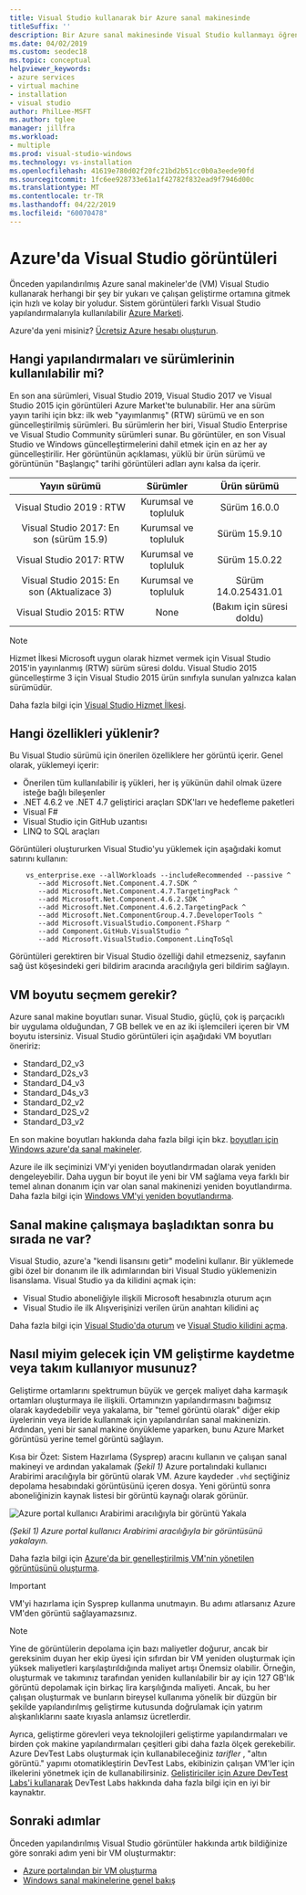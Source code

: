 ```yaml
---
title: Visual Studio kullanarak bir Azure sanal makinesinde
titleSuffix: ''
description: Bir Azure sanal makinesinde Visual Studio kullanmayı öğrenin
ms.date: 04/02/2019
ms.custom: seodec18
ms.topic: conceptual
helpviewer_keywords:
- azure services
- virtual machine
- installation
- visual studio
author: PhilLee-MSFT
ms.author: tglee
manager: jillfra
ms.workload:
- multiple
ms.prod: visual-studio-windows
ms.technology: vs-installation
ms.openlocfilehash: 41619e780d02f20fc21bd2b51cc0b0a3eede90fd
ms.sourcegitcommit: 1fc6ee928733e61a1f42782f832ead9f7946d00c
ms.translationtype: MT
ms.contentlocale: tr-TR
ms.lasthandoff: 04/22/2019
ms.locfileid: "60070478"
---
```

# <a id="top"> </a> Azure'da Visual Studio görüntüleri

Önceden yapılandırılmış Azure sanal makineler'de (VM) Visual Studio kullanarak herhangi bir şey bir yukarı ve çalışan geliştirme ortamına gitmek için hızlı ve kolay bir yoludur. Sistem görüntüleri farklı Visual Studio yapılandırmalarıyla kullanılabilir [Azure Marketi](https://azuremarketplace.microsoft.com/marketplace/apps?search=%22visual%20studio%202017%22&page=1).

Azure'da yeni misiniz? [Ücretsiz Azure hesabı oluşturun](https://azure.microsoft.com/free).

## <a name="what-configurations-and-versions-are-available"></a>Hangi yapılandırmaları ve sürümlerinin kullanılabilir mi?

En son ana sürümleri, Visual Studio 2019, Visual Studio 2017 ve Visual Studio 2015 için görüntüleri Azure Market'te bulunabilir.  Her ana sürüm yayın tarihi için bkz: ilk web "yayımlanmış" (RTW) sürümü ve en son güncelleştirilmiş sürümleri.  Bu sürümlerin her biri, Visual Studio Enterprise ve Visual Studio Community sürümleri sunar.  Bu görüntüler, en son Visual Studio ve Windows güncelleştirmelerini dahil etmek için en az her ay güncelleştirilir.  Her görüntünün açıklaması, yüklü bir ürün sürümü ve görüntünün "Başlangıç" tarihi görüntüleri adları aynı kalsa da içerir.

| Yayın sürümü                                              | Sürümler                     |     Ürün sürümü      |
|:------------------------------------------------------------:|:----------------------------:|:------------------------:|
|       Visual Studio 2019 : RTW                                |    Kurumsal ve topluluk     |      Sürüm 16.0.0      |
| Visual Studio 2017: En son (sürüm 15.9)                    |    Kurumsal ve topluluk     |      Sürüm 15.9.10     |
|         Visual Studio 2017: RTW                              |    Kurumsal ve topluluk     |      Sürüm 15.0.22     |
|   Visual Studio 2015: En son (Aktualizace 3)                      |    Kurumsal ve topluluk     |  Sürüm 14.0.25431.01   |
|         Visual Studio 2015: RTW                              |             None             | (Bakım için süresi doldu)  |

> [!NOTE]
> Hizmet İlkesi Microsoft uygun olarak hizmet vermek için Visual Studio 2015'in yayınlanmış (RTW) sürüm süresi doldu. Visual Studio 2015 güncelleştirme 3 için Visual Studio 2015 ürün sınıfıyla sunulan yalnızca kalan sürümüdür.

Daha fazla bilgi için [Visual Studio Hizmet İlkesi](/visualstudio/productinfo/vs-servicing-vs).

## <a name="what-features-are-installed"></a>Hangi özellikleri yüklenir?

Bu Visual Studio sürümü için önerilen özelliklere her görüntü içerir. Genel olarak, yüklemeyi içerir:

* Önerilen tüm kullanılabilir iş yükleri, her iş yükünün dahil olmak üzere isteğe bağlı bileşenler
* .NET 4.6.2 ve .NET 4.7 geliştirici araçları SDK'ları ve hedefleme paketleri
* Visual F#
* Visual Studio için GitHub uzantısı
* LINQ to SQL araçları

Görüntüleri oluştururken Visual Studio'yu yüklemek için aşağıdaki komut satırını kullanın:

```shell
    vs_enterprise.exe --allWorkloads --includeRecommended --passive ^
       --add Microsoft.Net.Component.4.7.SDK ^
       --add Microsoft.Net.Component.4.7.TargetingPack ^
       --add Microsoft.Net.Component.4.6.2.SDK ^
       --add Microsoft.Net.Component.4.6.2.TargetingPack ^
       --add Microsoft.Net.ComponentGroup.4.7.DeveloperTools ^
       --add Microsoft.VisualStudio.Component.FSharp ^
       --add Component.GitHub.VisualStudio ^
       --add Microsoft.VisualStudio.Component.LinqToSql
```

Görüntüleri gerektiren bir Visual Studio özelliği dahil etmezseniz, sayfanın sağ üst köşesindeki geri bildirim aracında aracılığıyla geri bildirim sağlayın.

## <a name="what-size-vm-should-i-choose"></a>VM boyutu seçmem gerekir?

Azure sanal makine boyutları sunar. Visual Studio, güçlü, çok iş parçacıklı bir uygulama olduğundan, 7 GB bellek ve en az iki işlemcileri içeren bir VM boyutu istersiniz. Visual Studio görüntüleri için aşağıdaki VM boyutları öneririz:

* Standard_D2_v3
* Standard_D2s_v3
* Standard_D4_v3
* Standard_D4s_v3
* Standard_D2_v2
* Standard_D2S_v2
* Standard_D3_v2

En son makine boyutları hakkında daha fazla bilgi için bkz. [boyutları için Windows azure'da sanal makineler](/azure/virtual-machines/windows/sizes).

Azure ile ilk seçiminizi VM'yi yeniden boyutlandırmadan olarak yeniden dengeleyebilir. Daha uygun bir boyut ile yeni bir VM sağlama veya farklı bir temel alınan donanım için var olan sanal makinenizi yeniden boyutlandırma. Daha fazla bilgi için [Windows VM'yi yeniden boyutlandırma](/azure/virtual-machines/windows/resize-vm).

## <a name="after-the-vm-is-running-whats-next"></a>Sanal makine çalışmaya başladıktan sonra bu sırada ne var?

Visual Studio, azure'a "kendi lisansını getir" modelini kullanır. Bir yüklemede gibi özel bir donanım ile ilk adımlarından biri Visual Studio yüklemenizin lisanslama. Visual Studio ya da kilidini açmak için:
- Visual Studio aboneliğiyle ilişkili Microsoft hesabınızla oturum açın
- Visual Studio ile ilk Alışverişinizi verilen ürün anahtarı kilidini aç

Daha fazla bilgi için [Visual Studio'da oturum](../ide/signing-in-to-visual-studio.md) ve [Visual Studio kilidini açma](../ide/how-to-unlock-visual-studio.md).

## <a name="how-do-i-save-the-development-vm-for-future-or-team-use"></a>Nasıl miyim gelecek için VM geliştirme kaydetme veya takım kullanıyor musunuz?

Geliştirme ortamlarını spektrumun büyük ve gerçek maliyet daha karmaşık ortamları oluşturmaya ile ilişkili. Ortamınızın yapılandırmasını bağımsız olarak kaydedebilir veya yakalama, bir "temel görüntü olarak" diğer ekip üyelerinin veya ileride kullanmak için yapılandırılan sanal makinenizin. Ardından, yeni bir sanal makine önyükleme yaparken, bunu Azure Market görüntüsü yerine temel görüntü sağlayın.

Kısa bir Özet: Sistem Hazırlama (Sysprep) aracını kullanın ve çalışan sanal makineyi ve ardından yakalamak *(Şekil 1)* Azure portalındaki kullanıcı Arabirimi aracılığıyla bir görüntü olarak VM. Azure kaydeder `.vhd` seçtiğiniz depolama hesabındaki görüntüsünü içeren dosya. Yeni görüntü sonra aboneliğinizin kaynak listesi bir görüntü kaynağı olarak görünür.

![Azure portal kullanıcı Arabirimi aracılığıyla bir görüntü Yakala](media/capture-vm.png)

*(Şekil 1) Azure portal kullanıcı Arabirimi aracılığıyla bir görüntüsünü yakalayın.*

Daha fazla bilgi için [Azure'da bir genelleştirilmiş VM'nin yönetilen görüntüsünü oluşturma](/azure/virtual-machines/windows/capture-image-resource).

> [!IMPORTANT]
> VM'yi hazırlama için Sysprep kullanma unutmayın. Bu adımı atlarsanız Azure VM'den görüntü sağlayamazsınız.

> [!NOTE]
> Yine de görüntülerin depolama için bazı maliyetler doğurur, ancak bir gereksinim duyan her ekip üyesi için sıfırdan bir VM yeniden oluşturmak için yüksek maliyetleri karşılaştırıldığında maliyet artışı Önemsiz olabilir. Örneğin, oluşturmak ve takımınız tarafından yeniden kullanılabilir bir ay için 127 GB'lık görüntü depolamak için birkaç lira karşılığında maliyeti. Ancak, bu her çalışan oluşturmak ve bunların bireysel kullanıma yönelik bir düzgün bir şekilde yapılandırılmış geliştirme kutusunda doğrulamak için yatırım alışkanlıklarını saate kıyasla anlamsız ücretlerdir.

Ayrıca, geliştirme görevleri veya teknolojileri geliştirme yapılandırmaları ve birden çok makine yapılandırmaları çeşitleri gibi daha fazla ölçek gerekebilir. Azure DevTest Labs oluşturmak için kullanabileceğiniz _tarifler_ , "altın görüntü." yapımı otomatikleştirin DevTest Labs, ekibinizin çalışan VM'ler için ilkelerini yönetmek için de kullanabilirsiniz. [Geliştiriciler için Azure DevTest Labs'i kullanarak](/azure/devtest-lab/devtest-lab-developer-lab) DevTest Labs hakkında daha fazla bilgi için en iyi bir kaynaktır.

## <a name="next-steps"></a>Sonraki adımlar

Önceden yapılandırılmış Visual Studio görüntüler hakkında artık bildiğinize göre sonraki adım yeni bir VM oluşturmaktır:

* [Azure portalından bir VM oluşturma](/azure/virtual-machines/windows/quick-create-portal)
* [Windows sanal makinelerine genel bakış](/azure/virtual-machines/windows/overview)
